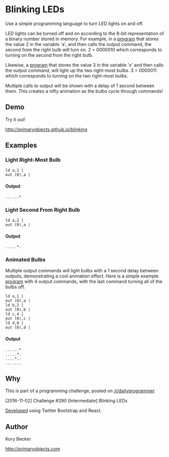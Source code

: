 Blinking LEDs
==================

Use a simple programming language to turn LED lights on and off.

LED lights can be turned off and on according to the 8-bit representation of a binary number stored in memory. For example, in a [program](https://github.com/primaryobjects/blinking-leds/tree/master/src/examples/rightmost.txt) that stores the value 2 in the variable 'a', and then calls the output command, the second from the right bulb will turn on. 2 = 0000010 which corresponds to turning on the second from the right bulb.

Likewise, a [program](https://github.com/primaryobjects/blinking-leds/tree/master/src/examples/righttwo.txt) that stores the value 3 in the variable 'x' and then calls the output command, will light up the two right-most bulbs. 3 = 0000011 which corresponds to turning on the two right-most bulbs.

Multiple calls to output will be shown with a delay of 1 second between them. This creates a nifty animation as the bulbs cycle through commands!

Demo
----

Try it out!

http://primaryobjects.github.io/blinking

Examples
-------

### Light Right-Most Bulb

```
ld a,1 |
out (0),a |
```

#### Output

```
......*
```

### Light Second From Right Bulb

```
ld a,2 |
out (0),a |
```

#### Output

```
.....*.
```

### Animated Bulbs

Multiple output commands will light bulbs with a 1 second delay between outputs, demonstrating a cool animation effect. Here is a simple example [program](https://github.com/primaryobjects/blinking-leds/tree/master/src/examples/animated.txt) with 4 output commands, with the last command turning all of the bulbs off.

```
ld a,1 |
out (0),a |
ld b,2 |
out (0),b |
ld c,4 |
out (0),c |
ld d,0 |
out (0),d |
```

#### Output

```
......*
.....*.
....*..
.......
```

Why
---

This is part of a programming challenge, posted on [/r/dailyprogrammer](https://www.reddit.com/r/dailyprogrammer/comments/5as91q/20161102_challenge_290_intermediate_blinking_leds/)

[2016-11-02] Challenge #290 [Intermediate] Blinking LEDs

[Developed](http://www.primaryobjects.com/2016/09/19/building-your-first-react-javascript-app/) using Twitter Bootstrap and React.

Author
------

Kory Becker

http://primaryobjects.com